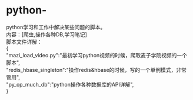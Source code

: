 # python-
python学习和工作中解决某些问题的脚本。</br>
内容：[爬虫,操作各种DB,学习笔记]</br>
脚本文件详解：</br>
{</br>
"mazi_load_video.py":"最初学习python视频的时候，爬取麦子学院视频的一个脚本",</br>
"redis_hbase_singleton":"操作redis&hbase的时候，写的一个单例模式，非常管用",</br>
"py_op_much_db":"python操作各种数据库的API详解",</br>
}

